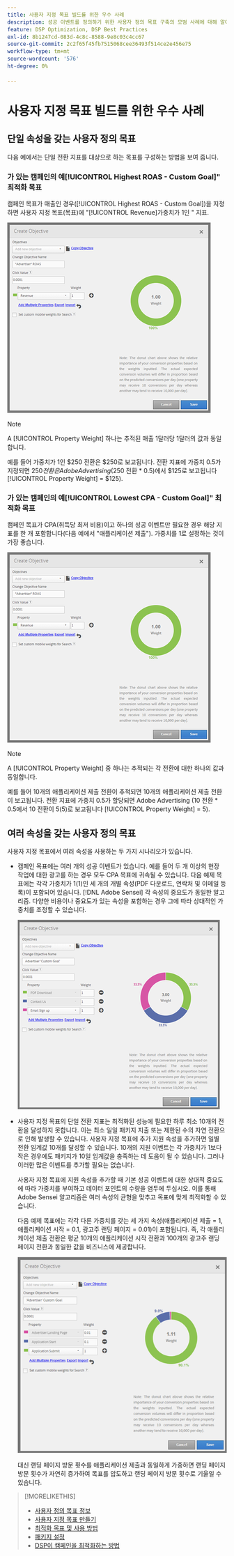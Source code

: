 ```yaml
---
title: 사용자 지정 목표 빌드를 위한 우수 사례
description: 성공 이벤트를 정의하기 위한 사용자 정의 목표 구축의 모범 사례에 대해 알아봅니다.
feature: DSP Optimization, DSP Best Practices
exl-id: 8b1247cd-083d-4c8c-8588-9e8c03c4cc67
source-git-commit: 2c2f65f45fb7515068cee36493f514ce2e456e75
workflow-type: tm+mt
source-wordcount: '576'
ht-degree: 0%

---
```


# 사용자 지정 목표 빌드를 위한 우수 사례

## 단일 속성을 갖는 사용자 정의 목표

다음 예에서는 단일 전환 지표를 대상으로 하는 목표를 구성하는 방법을 보여 줍니다.

### 가 있는 캠페인의 예[!UICONTROL Highest ROAS - Custom Goal]&quot; 최적화 목표

캠페인 목표가 매출인 경우([!UICONTROL Highest ROAS - Custom Goal])을 지정하면 사용자 지정 목표(목표)에 &quot;[!UICONTROL Revenue]가중치가 1인 &quot; 지표.

![단일 전환 지표를 사용하는 ROAS 사용자 지정 목표의 예](/help/dsp/assets/custom-goal-roas.png)

>[!NOTE]
>
> A [!UICONTROL Property Weight] 하나는 추적된 매출 1달러당 1달러의 값과 동일합니다.
>
> 예를 들어 가중치가 1인 $250 전환은 $250로 보고됩니다. 전환 지표에 가중치 0.5가 지정되면 $250 전환은 Adobe Advertising($250 전환 * 0.5)에서 $125로 보고됩니다 [!UICONTROL Property Weight] = $125).

### 가 있는 캠페인의 예[!UICONTROL Lowest CPA - Custom Goal]&quot; 최적화 목표

캠페인 목표가 CPA(취득당 최저 비용)이고 하나의 성공 이벤트만 필요한 경우 해당 지표를 한 개 포함합니다(다음 예에서 &quot;애플리케이션 제출&quot;). 가중치를 1로 설정하는 것이 가장 좋습니다.

![단일 전환 지표를 사용하는 CPA 사용자 지정 목표의 예](/help/dsp/assets/custom-goal-roas.png)

>[!NOTE]
>
> A [!UICONTROL Property Weight] 중 하나는 추적되는 각 전환에 대한 하나의 값과 동일합니다.
>
> 예를 들어 10개의 애플리케이션 제출 전환이 추적되면 10개의 애플리케이션 제출 전환이 보고됩니다.  전환 지표에 가중치 0.5가 할당되면 Adobe Advertising (10 전환 * 0.5에서 10 전환이 5(5)로 보고됩니다 [!UICONTROL Property Weight] = 5).

## 여러 속성을 갖는 사용자 정의 목표

사용자 지정 목표에서 여러 속성을 사용하는 두 가지 시나리오가 있습니다.

* 캠페인 목표에는 여러 개의 성공 이벤트가 있습니다. 예를 들어 두 개 이상의 현장 작업에 대한 광고를 하는 경우 모두 CPA 목표에 귀속될 수 있습니다. 다음 예제 목표에는 각각 가중치가 1(1)인 세 개의 개별 속성(PDF 다운로드, 연락처 및 이메일 등록)이 포함되어 있습니다. [!DNL Adobe Sensei] 각 속성의 중요도가 동일한 알고리즘. 다양한 비용이나 중요도가 있는 속성을 포함하는 경우 그에 따라 상대적인 가중치를 조정할 수 있습니다.

  ![여러 속성이 있는 사용자 지정 목표의 예](/help/dsp/assets/custom-goal-multiple-properties.png)

* 사용자 지정 목표의 단일 전환 지표는 최적화된 성능에 필요한 하루 최소 10개의 전환을 달성하지 못합니다. 이는 최소 일일 패키지 지출 또는 제한된 수의 자연 전환으로 인해 발생할 수 있습니다. 사용자 지정 목표에 추가 지원 속성을 추가하면 일별 전환 임계값 10개를 달성할 수 있습니다. 10개의 지원 이벤트는 각 가중치가 1보다 작은 경우에도 패키지가 10일 임계값을 충족하는 데 도움이 될 수 있습니다. 그러나 이러한 많은 이벤트를 추가할 필요는 없습니다.

  사용자 지정 목표에 지원 속성을 추가할 때 기본 성공 이벤트에 대한 상대적 중요도에 따라 가중치를 부여하고 데이터 포인트의 수량을 염두에 두십시오. 이를 통해 Adobe Sensei 알고리즘은 여러 속성의 균형을 맞추고 목표에 맞게 최적화할 수 있습니다.

  다음 예제 목표에는 각각 다른 가중치를 갖는 세 가지 속성(애플리케이션 제출 = 1, 애플리케이션 시작 = 0.1, 광고주 랜딩 페이지 = 0.01)이 포함됩니다. 즉, 각 애플리케이션 제출 전환은 평균 10개의 애플리케이션 시작 전환과 100개의 광고주 랜딩 페이지 전환과 동일한 값을 비즈니스에 제공합니다.

  ![여러 속성이 있는 사용자 지정 목표의 예](/help/dsp/assets/custom-goal-multiple-properties2.png)

  대신 랜딩 페이지 방문 횟수를 애플리케이션 제출과 동일하게 가중하면 랜딩 페이지 방문 횟수가 자연히 증가하여 목표를 압도하고 랜딩 페이지 방문 횟수로 기울일 수 있습니다.<!--reword-->

>[!MORELIKETHIS]
>
>* [사용자 정의 목표 정보](custom-goal-about.md)
>* [사용자 지정 목표 만들기](custom-goal-create.md)
>* [최적화 목표 및 사용 방법](optimization-goals.md)
>* [패키지 설정](/help/dsp/campaign-management/packages/package-settings.md)
> * [DSP이 캠페인을 최적화하는 방법](optimization-how-dsp-optimizes-campaigns.md)
